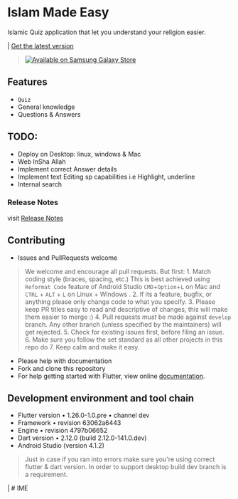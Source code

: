 # Islam Made Easy

Islamic Quiz application that let you understand your religion easier.

| [Get the latest version](https://github.com/Islam-Made-Easy/Islam-Made-Easy/releases)


> <a href="https://galaxy.store/IMEasy"><img src="https://img.samsungapps.com/seller/images/badges/galaxyStore/png_big/GalaxyStore_English.png?ver=1615301700000" alt="Available on Samsung Galaxy Store" style="max-width: 100%; height: auto;"></a>

## Features
* `Quiz`
* General knowledge
* Questions & Answers

## TODO:
* Deploy on Desktop: linux, windows & Mac
* Web InSha Allah
* Implement correct Answer details
* Implement text Editing sp capabilities i.e Highlight, underline
* Internal search

### Release Notes

visit [Release Notes](./release_notes.txt)

## Contributing
 - Issues and PullRequests welcome
 > We welcome and encourage all pull requests. But first:
    1. Match coding style (braces, spacing, etc.) This is best achieved using `Reformat Code` feature of Android Studio `CMD`+`Option`+`L` on Mac and `CTRL` + `ALT` + `L` on Linux + Windows .
    2. If its a feature, bugfix, or anything please only change code to what you specify.
    3. Please keep PR titles easy to read and descriptive of changes, this will make them easier to merge :)
    4. Pull requests _must_ be made against `develop` branch. Any other branch (unless specified by the maintainers) will get rejected.
    5. Check for existing issues first, before filing an issue.
    6. Make sure you follow the set standard as all other projects in this repo do
    7. Keep calm and make it easy.

 - Please help with documentation
 - Fork and clone this repository
 - For help getting started with Flutter, view online
 [documentation](http://flutter.io/).

## Development environment and tool chain

* Flutter version • 1.26.0-1.0.pre • channel dev
* Framework • revision 63062a6443
* Engine • revision 4797b06652
* Dart version • 2.12.0 (build 2.12.0-141.0.dev)
* Android Studio (version 4.1.2)

> Just in case if you ran into errors make sure you're using correct flutter & dart version. In order to support desktop build dev branch is a requirement.

| # IME

